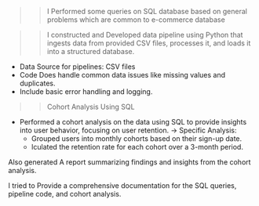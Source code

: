 >> I Performed some queries on SQL database based on general problems which are common to  e-commerce database

>> I constructed and Developed data pipeline using Python that ingests data from provided CSV files, processes it, and loads it into a structured database.
- Data Source for pipelines: CSV files 
- Code Does handle common data issues like missing values and duplicates.
- Include basic error handling and logging.

>> Cohort Analysis Using SQL
-  Performed a cohort analysis on the data using SQL to provide insights into user behavior, focusing on user retention.
-> Specific Analysis:
    -  Grouped users into monthly cohorts based on their sign-up date.
    -  lculated the retention rate for each cohort over a 3-month period.

Also generated A report summarizing findings and insights from the cohort analysis.

I tried to Provide a comprehensive documentation for the SQL queries, pipeline code, and cohort analysis.
